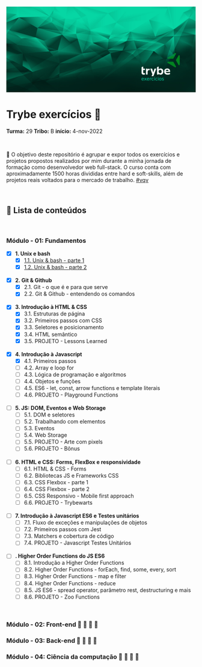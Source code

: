 ![main-banner-trybe](./assets/main-banner-trybe.jpg)

# Trybe exercícios :rocket:

**Turma:** 29 
**Tribo:** B
**início:** 4-nov-2022



<br>

:dart: O objetivo deste repositório é agrupar e expor todos os exercícios e projetos propostos realizados por mim durante a minha jornada de formação como desenvolvedor web full-stack. O curso conta com aproximadamente 1500 horas divididas entre hard e soft-skills, além de projetos reais voltados para o mercado de trabalho. [#vqv]()

<br>

## :round_pushpin: Lista de conteúdos 

<br>

### Módulo - 01: Fundamentos


- [x] **1. Unix e bash**
	- [x] [1.1. Unix & bash - parte 1](./01-fundamentos/01-unix-e-shell/d1/readme.md)
	- [x] [1.2. Unix & bash - parte 2](./01-fundamentos/01-unix-e-shell/d2/readme.md)
	
  <br>
- [x] **2. Git & Github**
	- [x] 2.1. Git - o que é e para que serve
	- [x] 2.2. Git & Github - entendendo os comandos
	
  <br>
- [x] **3. Introdução à HTML & CSS**
	- [x] 3.1. Estruturas de página
	- [x] 3.2. Primeiros passos com CSS
	- [x] 3.3. Seletores e posicionamento
	- [x] 3.4. HTML semântico
	- [x] 3.5. PROJETO - Lessons Learned
	
  <br>
- [x] **4. Introdução à Javascript**
	- [x] 4.1. Primeiros passos
	- [ ] 4.2. Array e loop for
	- [ ] 4.3. Lógica de programação e algoritmos
	- [ ] 4.4. Objetos e funções
	- [ ] 4.5. ES6 - let, const, arrow functions e template literais
	- [ ] 4.6. PROJETO - Playground Functions
	
  <br>
- [ ] **5. JS: DOM, Eventos e Web Storage**
	- [ ] 5.1. DOM e seletores
	- [ ] 5.2. Trabalhando com elementos
	- [ ] 5.3. Eventos
	- [ ] 5.4. Web Storage
	- [ ] 5.5. PROJETO - Arte com pixels
	- [ ] 5.6. PROJETO - Bônus
	
  <br>
- [ ] **6. HTML e CSS: Forms, FlexBox e responsividade**
	- [ ] 6.1. HTML  & CSS - Forms
	- [ ] 6.2. Bibliotecas JS e Frameworks CSS
	- [ ] 6.3. CSS Flexbox - parte 1
	- [ ] 6.4. CSS Flexbox - parte 2
	- [ ] 6.5. CSS Responsivo - Mobile first approach
	- [ ] 6.6. PROJETO - Trybewarts
	
  <br>
- [ ] **7. Introdução à Javascript ES6 e Testes unitários**
	- [ ] 7.1. Fluxo de exceções e manipulações de objetos
	- [ ] 7.2. Primeiros passos com Jest
	- [ ] 7.3. Matchers e cobertura de código
	- [ ] 7.4. PROJETO - Javascript Testes Unitários
	
  <br>
- [ ] **. Higher Order Functions do JS ES6**
	- [ ] 8.1. Introdução a Higher Order Functions
	- [ ] 8.2. Higher Order Functions - forEach, find, some, every, sort
	- [ ] 8.3. Higher Order Functions - map e filter
	- [ ] 8.4. Higher Order Functions - reduce
	- [ ] 8.5. JS ES6 - spread operator, parâmetro rest, destructuring e mais
	- [ ] 8.6. PROJETO - Zoo Functions
	
<br>

### Módulo - 02: Front-end  :rotating_light: :construction: :construction: :construction:

### Módulo - 03: Back-end :rotating_light: :construction: :construction: :construction:

### Módulo - 04: Ciência da computação :rotating_light: :construction: :construction: :construction: